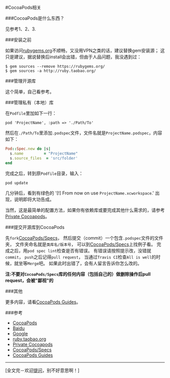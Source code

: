 #CocoaPods相关

###CocoaPods是什么东西？

见参考1、2、3.

###安装之前

如果访问[rubygems.org](https://rubygems.org/)不顺畅，又没用VPN之类的话，建议替换gem安装源；
这只是建议，据说替换后install会出错，但由于人品问题，我没遇到过：

```shell
$ gem sources --remove https://rubygems.org/
$ gem sources -a http://ruby.taobao.org/
```

###管理开源库

这个简单，自己看参考。

###管理私有（本地）库

在`Podfile`里加如下一行：

```shell
pod 'ProjectName', :path => './Path/To'
```

然后在`./Path/To`里添加`.podspec`文件，文件名就是`ProjectName.podspec`，内容如下：

```ruby
Pod::Spec.new do |s|
  s.name         = "ProjectName"
  s.source_files  = 'src/folder'
end
```

完成之后，转到原`Podfile`目录，输入：

```shell
pod update
```

几分钟后，看到有绿色的 '[!] From now on use `ProjectName.xcworkspace`.' 出现，说明即将大功告成。

当然，这是最简单的配置方法，如果你有依赖库或要完成其他什么需求的，请参考[Private Cocoapods](http://guides.cocoapods.org/making/private-cocoapods.html)。

###提交开源库到CocoaPods

先`fork`[CocoaPods/Specs](https://github.com/CocoaPods/Specs)，
然后提交（commit）一个包含`.podspec`文件的文件夹，
文件夹命名就是`类库名/版本号`，
可以到[CocoaPods/Specs](https://github.com/CocoaPods/Specs)上找例子看。
完成之后，用`pod spec lint`检查是否有错误。
有错误请按照提示改，没错就`commit`，
`push`之后记得`pull request`，
当通过`Travis CI`检查`All is well`的时候，就坐等`Merge`吧。
如果此时出错了，会有人留言告诉你怎么改的。

**注:不要对`CocoaPods/Specs`库的任何内容（包括自己的）做删除操作后pull request，会被"鄙视"的**

###其他

更多内容，请看[CocoaPods Guides](http://guides.cocoapods.org/)。

###参考

* [CocoaPods](http://www.cocoapods.org/)
* [Baidu](http://www.baidu.com/s?wd=CocoaPods)
* [Google](https://www.google.com/search?q=CocoaPods)
* [ruby.taobao.org](http://ruby.taobao.org/)
* [Private Cocoapods](http://guides.cocoapods.org/making/private-cocoapods.html)
* [CocoaPods/Specs](https://github.com/CocoaPods/Specs)
* [CocoaPods Guides](http://guides.cocoapods.org/)

***

[全文完－欢迎[提问](https://github.com/looping/X/issues/new)，别不好意思啊！]